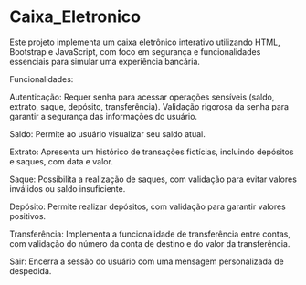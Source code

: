 # Caixa_Eletronico #

Este projeto implementa um caixa eletrônico interativo utilizando HTML, Bootstrap e JavaScript, com foco em segurança e funcionalidades essenciais para simular uma experiência bancária.

Funcionalidades:

Autenticação:
Requer senha para acessar operações sensíveis (saldo, extrato, saque, depósito, transferência).
Validação rigorosa da senha para garantir a segurança das informações do usuário.

Saldo:
Permite ao usuário visualizar seu saldo atual.

Extrato:
Apresenta um histórico de transações fictícias, incluindo depósitos e saques, com data e valor.

Saque:
Possibilita a realização de saques, com validação para evitar valores inválidos ou saldo insuficiente.

Depósito:
Permite realizar depósitos, com validação para garantir valores positivos.

Transferência:
Implementa a funcionalidade de transferência entre contas, com validação do número da conta de destino e do valor da transferência.

Sair:
Encerra a sessão do usuário com uma mensagem personalizada de despedida.
